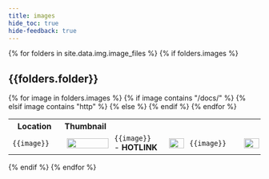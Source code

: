 ```yaml
---
title: images
hide_toc: true
hide-feedback: true
---
```


{% for folders in site.data.img.image_files %}
{% if folders.images %}
<h2>{{folders.folder}}</h2>
<table>
  <tr>
  <th>Location</th>
  <th>Thumbnail</th>
  </tr> 
  {% for image in folders.images %}
  <tr>
  {% if image contains "/docs/" %}
  <td style="width:200px"><code style="max-width: 200px; overflow: scroll">{{image}}</code></td>
  <td><a href="{{image}}" target="_blank"><img src="{{image}}" style="width:100%; max-width: 100%; margin: 5px;" /></a></td>
  {% elsif image contains "http" %}
  <td style="width:200px"><code style="max-width: 200px; overflow: scroll">{{image}}</code> - <strong>HOTLINK</strong></td>
  <td><a href="{{image}}" target="_blank"><img src="{{image}}" style="width:100%; max-width: 100%; margin: 5px;" /></a></td>
  {% else %} 
  <td style="width:200px"><code style="max-width: 200px; overflow: scroll">{{image}}</code></td>
  <td><a href="/docs/{{folders.folder}}/{{image}}" target="_blank"><img src="/docs/{{folders.folder}}/{{image}}" style="width:100%; max-width: 100%; margin: 5px;" /></a></td>
  {% endif %}
  </tr>
  {% endfor %}
</table>
{% endif %}
{% endfor %}

